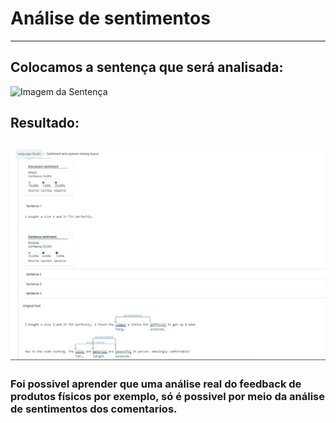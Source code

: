 # Análise de sentimentos
----
## Colocamos a sentença que será analisada: 
![Imagem da Sentença](prints/printdasentença.JPG)

## Resultado:
![Imagem do resultado](prints/resultados.JPG)
----

### Foi possivel aprender que uma análise real do feedback de produtos físicos por exemplo, só é possivel por meio da análise de sentimentos dos comentarios.
